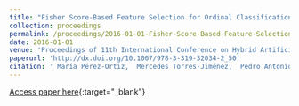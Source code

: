 ```yaml
---
title: "Fisher Score-Based Feature Selection for Ordinal Classification: ASocial Survey on Subjective Well-Being"
collection: proceedings
permalink: /proceedings/2016-01-01-Fisher-Score-Based-Feature-Selection-for-Ordinal-Classification-ASocial-Survey-on-Subjective-Well-Being
date: 2016-01-01
venue: 'Proceedings of 11th International Conference on Hybrid Artificial Intelligent Systems (HAIS2016)'
paperurl: 'http://dx.doi.org/10.1007/978-3-319-32034-2_50'
citation: ' María Pérez-Ortiz,  Mercedes Torres-Jiménez,  Pedro Antonio Gutiérrez,  Javier Sánchez-Monedero,  César Hervás-Martínez, &quot;Fisher Score-Based Feature Selection for Ordinal Classification: ASocial Survey on Subjective Well-Being.&quot; Proceedings of 11th International Conference on Hybrid Artificial Intelligent Systems (HAIS2016), Vol.9648, 2016, Seville (Spain), pp.597-608.'
---
```

[Access paper here](http://dx.doi.org/10.1007/978-3-319-32034-2_50){:target="_blank"}
